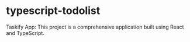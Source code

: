# typescript-todolist
Taskify App: This project is a comprehensive application built using React and TypeScript.
